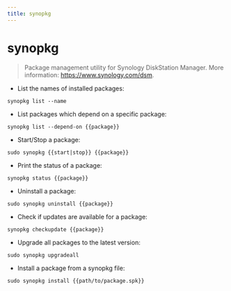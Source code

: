 ```yaml
---
title: synopkg
---
```

# synopkg

> Package management utility for Synology DiskStation Manager.
> More information: <https://www.synology.com/dsm>.

- List the names of installed packages:

`synopkg list --name`

- List packages which depend on a specific package:

`synopkg list --depend-on {{package}}`

- Start/Stop a package:

`sudo synopkg {{start|stop}} {{package}}`

- Print the status of a package:

`synopkg status {{package}}`

- Uninstall a package:

`sudo synopkg uninstall {{package}}`

- Check if updates are available for a package:

`synopkg checkupdate {{package}}`

- Upgrade all packages to the latest version:

`sudo synopkg upgradeall`

- Install a package from a synopkg file:

`sudo synopkg install {{path/to/package.spk}}`
